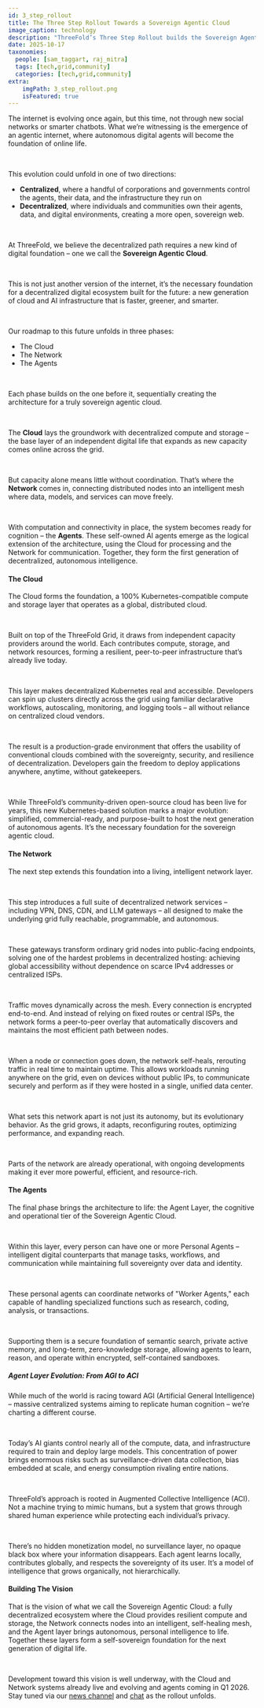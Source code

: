 ```yaml
---
id: 3_step_rollout
title: The Three Step Rollout Towards a Sovereign Agentic Cloud
image_caption: technology
description: "ThreeFold’s Three Step Rollout builds the Sovereign Agentic Cloud through three phases: Cloud, Network, and Agents, creating a decentralized, intelligent, and user-owned internet."
date: 2025-10-17
taxonomies:
  people: [sam_taggart, raj_mitra]
  tags: [tech,grid,community]
  categories: [tech,grid,community]
extra:
    imgPath: 3_step_rollout.png
    isFeatured: true
---
```


The internet is evolving once again, but this time, not through new social networks or smarter chatbots. What we’re witnessing is the emergence of an agentic internet, where autonomous digital agents will become the foundation of online life.

</br>

This evolution could unfold in one of two directions:

- **Centralized**, where a handful of corporations and governments control the agents, their data, and the infrastructure they run on
- **Decentralized**, where individuals and communities own their agents, data, and digital environments, creating a more open, sovereign web.

</br>

At ThreeFold, we believe the decentralized path requires a new kind of digital foundation – one we call the **Sovereign Agentic Cloud**.

</br>

This is not just another version of the internet, it’s the necessary foundation for a decentralized digital ecosystem built for the future: a new generation of cloud and AI infrastructure that is faster, greener, and smarter.

</br>

Our roadmap to this future unfolds in three phases:

- The Cloud
- The Network
- The Agents

</br>

Each phase builds on the one before it, sequentially creating the architecture for a truly sovereign agentic cloud.

</br>

The **Cloud** lays the groundwork with decentralized compute and storage – the base layer of an independent digital life that expands as new capacity comes online across the grid.

</br>

But capacity alone means little without coordination. That’s where the **Network** comes in, connecting distributed nodes into an intelligent mesh where data, models, and services can move freely.

</br>

With computation and connectivity in place, the system becomes ready for cognition – the **Agents**. These self-owned AI agents emerge as the logical extension of the architecture, using the Cloud for processing and the Network for communication. Together, they form the first generation of decentralized, autonomous intelligence.

#### The Cloud
The Cloud forms the foundation, a 100% Kubernetes-compatible compute and storage layer that operates as a global, distributed cloud.

</br>

Built on top of the ThreeFold Grid, it draws from independent capacity providers around the world. Each contributes compute, storage, and network resources, forming a resilient, peer-to-peer infrastructure that’s already live today.

</br>

This layer makes decentralized Kubernetes real and accessible. Developers can spin up clusters directly across the grid using familiar declarative workflows, autoscaling, monitoring, and logging tools – all without reliance on centralized cloud vendors.

</br>

The result is a production-grade environment that offers the usability of conventional clouds combined with the sovereignty, security, and resilience of decentralization. Developers gain the freedom to deploy applications anywhere, anytime, without gatekeepers.

</br>

While ThreeFold’s community-driven open-source cloud has been live for years, this new Kubernetes-based solution marks a major evolution: simplified, commercial-ready, and purpose-built to host the next generation of autonomous agents. It’s the necessary foundation for the sovereign agentic cloud.

#### The Network

The next step extends this foundation into a living, intelligent network layer.

</br>

This step introduces a full suite of decentralized network services – including VPN, DNS, CDN, and LLM gateways – all designed to make the underlying grid fully reachable, programmable, and autonomous.

</br>

These gateways transform ordinary grid nodes into public-facing endpoints, solving one of the hardest problems in decentralized hosting: achieving global accessibility without dependence on scarce IPv4 addresses or centralized ISPs. 

</br>

Traffic moves dynamically across the mesh. Every connection is encrypted end-to-end. And instead of relying on fixed routes or central ISPs, the network forms a peer-to-peer overlay that automatically discovers and maintains the most efficient path between nodes. 

</br>

When a node or connection goes down, the network self-heals, rerouting traffic in real time to maintain uptime. This allows workloads running anywhere on the grid, even on devices without public IPs, to communicate securely and perform as if they were hosted in a single, unified data center. 

</br>

What sets this network apart is not just its autonomy, but its evolutionary behavior. As the grid grows, it adapts, reconfiguring routes, optimizing performance, and expanding reach.

</br>

Parts of the network are already operational, with ongoing developments making it ever more powerful, efficient, and resource-rich.

#### The Agents

The final phase brings the architecture to life: the Agent Layer, the cognitive and operational tier of the Sovereign Agentic Cloud.

</br>

Within this layer, every person can have one or more Personal Agents – intelligent digital counterparts that manage tasks, workflows, and communication while maintaining full sovereignty over data and identity.

</br>

These personal agents can coordinate networks of "Worker Agents," each capable of handling specialized functions such as research, coding, analysis, or transactions.

</br>

Supporting them is a secure foundation of semantic search, private active memory, and long-term, zero-knowledge storage, allowing agents to learn, reason, and operate within encrypted, self-contained sandboxes. 

##### Agent Layer Evolution: From AGI to ACI

While much of the world is racing toward AGI (Artificial General Intelligence) – massive centralized systems aiming to replicate human cognition – we’re charting a different course.

</br>

Today’s AI giants control nearly all of the compute, data, and infrastructure required to train and deploy large models. This concentration of power brings enormous risks such as surveillance-driven data collection, bias embedded at scale, and energy consumption rivaling entire nations.

</br>

ThreeFold’s approach is rooted in Augmented Collective Intelligence (ACI). Not a machine trying to mimic humans, but a system that grows through shared human experience while protecting each individual’s privacy.

</br>

There’s no hidden monetization model, no surveillance layer, no opaque black box where your information disappears. Each agent learns locally, contributes globally, and respects the sovereignty of its user. It’s a model of intelligence that grows organically, not hierarchically.

#### Building The Vision

That is the vision of what we call the Sovereign Agentic Cloud: a fully decentralized ecosystem where the Cloud provides resilient compute and storage, the Network connects nodes into an intelligent, self-healing mesh, and the Agent layer brings autonomous, personal intelligence to life. Together these layers form a self-sovereign foundation for the next generation of digital life.


</br>

Development toward this vision is well underway, with the Cloud and Network systems already live and evolving and agents coming in Q1 2026. Stay tuned via our [news channel](https://t.me/threefoldnews) and [chat](https://t.me/threefold) as the rollout unfolds.